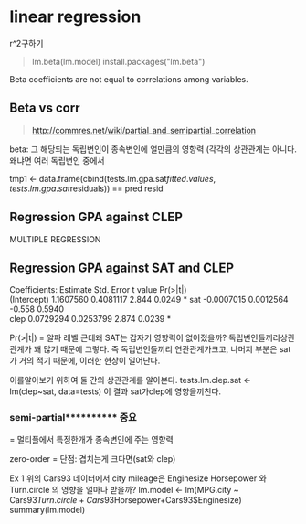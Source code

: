 # linear regression

r^2구하기

> lm.beta(lm.model)
install.packages("lm.beta")

Beta coefficients are not equal to correlations among variables.


## Beta vs corr

>http://commres.net/wiki/partial_and_semipartial_correlation

beta: 그 해당되는 독립변인이 종속변인에 얼만큼의 영향력
(각각의 상관관계는 아니다. 왜냐면 여러 독립변인 중에서 

tmp1 <- data.frame(cbind(tests.lm.gpa.sat$fitted.values, tests.lm.gpa.sat$residuals)) == pred        resid

## Regression GPA against CLEP


MULTIPLE REGRESSION
## Regression GPA against SAT and CLEP

Coefficients:
              Estimate Std. Error t value Pr(>|t|)  
(Intercept)  1.1607560  0.4081117   2.844   0.0249 *
sat         -0.0007015  0.0012564  -0.558   0.5940  
clep         0.0729294  0.0253799   2.874   0.0239 *


Pr(>|t|)  = 알파 레벨
근데왜  SAT는 갑자기 영향력이 없어졌을까? 독립변인들끼리상관관계가 꽤
많기 때문에 그렇다. 즉 독립변인들끼리 연관관계가크고, 나머지 부분은 sat가 거의 적기 때문에, 이러한 현상이 일어난다.

이를알아보기 위하여 둘 간의 상관관계를 알아본다.
tests.lm.clep.sat <- lm(clep~sat, data=tests) 
이 결과 sat가clep에 영향을끼친다.

### semi-partial********** 중요
= 멀티플에서 특정한개가 종속변인에 주는 영향력

zero-order 
= 단점: 겹치는게 크다면(sat와 clep)


Ex 1
위의 Cars93 데이터에서 city mileage은 Enginesize Horsepower 와 Turn.circle 의 영향을 얼마나 받을까?
lm.model <- lm(MPG.city ~ Cars93$Turn.circle + Cars93$Horsepower+Cars93$Enginesize)
summary(lm.model)

